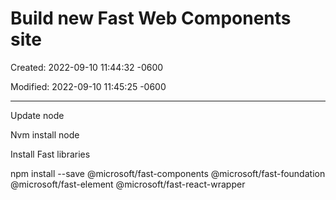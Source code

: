# Build new Fast Web Components site

Created: 2022-09-10 11:44:32 -0600

Modified: 2022-09-10 11:45:25 -0600

---

Update node

Nvm install node

Install Fast libraries

npm install --save @microsoft/fast-components @microsoft/fast-foundation @microsoft/fast-element @microsoft/fast-react-wrapper
